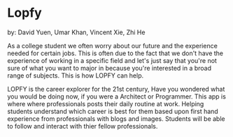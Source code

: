 # Lopfy

by: David Yuen, Umar Khan, Vincent Xie, Zhi He


As a college student we often worry about our future and the experience needed for certain jobs. 
This is often due to the fact that we don't have the experience of working in a specific field and 
let's just say that you're not sure of what you want to major in because you're interested in a broad range of subjects.
This is how LOPFY can help.
 
LOPFY is the career explorer for the 21st century, Have you wondered what you would be doing now, if you were a Architect or Programmer. 
This app is where where professionals posts their daily routine at work. Helping students understand which career is best for them based upon first hand experience from professionals with blogs and images.
Students will be able to follow and interact with thier fellow professionals.
